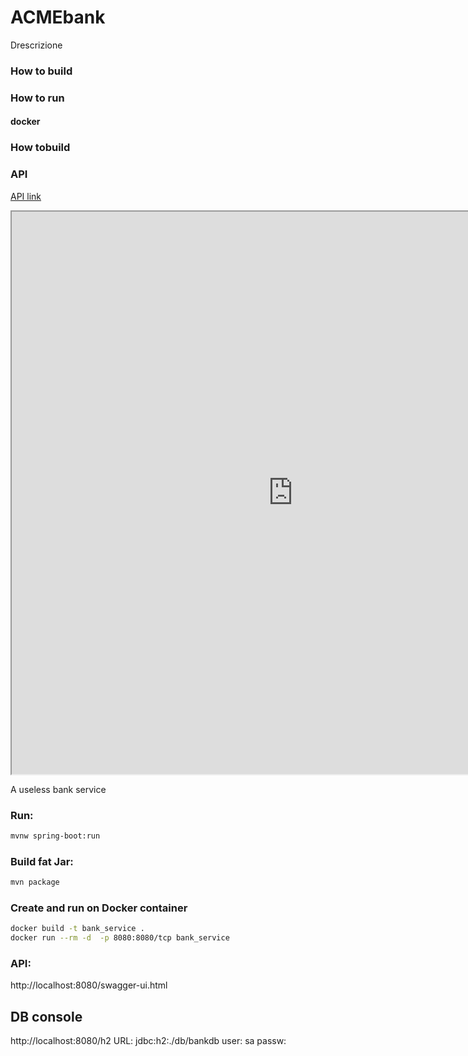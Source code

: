# ACMEbank
Drescrizione

### How to build

### How to run
#### docker

### How tobuild

### API
[API link](https://vallasc.github.io/ACMEsky/docs/swagger-ui/index.html?src=https://vallasc.github.io/ACMEsky/src/BankService/swagger.json)

<iframe title="API"
    width="900"
    height="900"
    src="
    https://vallasc.github.io/ACMEsky/docs/swagger-ui/index.html?src=https://vallasc.github.io/ACMEsky/src/BankService/swagger.json
    ">
</iframe>



A useless bank service
### Run:
```sh
mvnw spring-boot:run
```

### Build fat Jar:
```sh
mvn package
```

### Create and run on Docker container
```sh
docker build -t bank_service .
docker run --rm -d  -p 8080:8080/tcp bank_service
```

### API:
http://localhost:8080/swagger-ui.html

## DB console
http://localhost:8080/h2
URL: jdbc:h2:./db/bankdb
user: sa
passw: 
